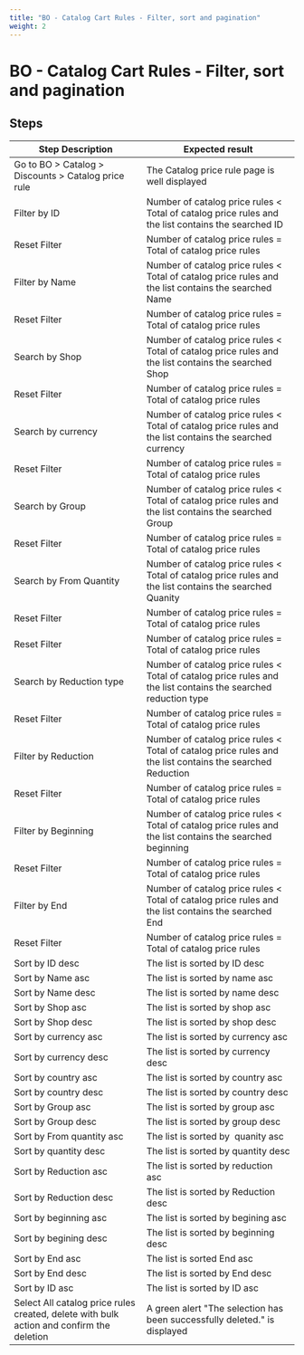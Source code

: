 ```yaml
---
title: "BO - Catalog Cart Rules - Filter, sort and pagination"
weight: 2
---
```


# BO - Catalog Cart Rules - Filter, sort and pagination
## Steps
| Step Description | Expected result |
| ----- | ----- |
| Go to BO > Catalog > Discounts > Catalog price rule | The Catalog price rule page is well displayed |
| Filter by ID | Number of catalog price rules < Total of catalog price rules and the list contains the searched ID |
| Reset Filter | Number of catalog price rules = Total of catalog price rules |
| Filter by Name | Number of catalog price rules < Total of catalog price rules and the list contains the searched Name |
| Reset Filter | Number of catalog price rules = Total of catalog price rules |
| Search by Shop | Number of catalog price rules < Total of catalog price rules and the list contains the searched Shop |
| Reset Filter | Number of catalog price rules = Total of catalog price rules |
| Search by currency | Number of catalog price rules < Total of catalog price rules and the list contains the searched currency |
| Reset Filter | Number of catalog price rules = Total of catalog price rules |
| Search by Group | Number of catalog price rules < Total of catalog price rules and the list contains the searched Group |
| Reset Filter | Number of catalog price rules = Total of catalog price rules |
| Search by From Quantity | Number of catalog price rules < Total of catalog price rules and the list contains the searched Quanity |
| Reset Filter | Number of catalog price rules = Total of catalog price rules |
| Reset Filter | Number of catalog price rules = Total of catalog price rules |
| Search by Reduction type | Number of catalog price rules < Total of catalog price rules and the list contains the searched reduction type |
| Reset Filter | Number of catalog price rules = Total of catalog price rules |
| Filter by Reduction | Number of catalog price rules < Total of catalog price rules and the list contains the searched Reduction |
| Reset Filter | Number of catalog price rules = Total of catalog price rules |
| Filter by Beginning | Number of catalog price rules < Total of catalog price rules and the list contains the searched beginning |
| Reset Filter | Number of catalog price rules = Total of catalog price rules |
| Filter by End | Number of catalog price rules < Total of catalog price rules and the list contains the searched End |
| Reset Filter | Number of catalog price rules = Total of catalog price rules |
| Sort by ID desc | The list is sorted by ID desc |
| Sort by Name asc | The list is sorted by name asc |
| Sort by Name desc | The list is sorted by name desc |
| Sort by Shop asc | The list is sorted by shop asc |
| Sort by Shop desc | The list is sorted by shop desc |
| Sort by currency asc | The list is sorted by currency asc |
| Sort by currency desc | The list is sorted by currency desc |
| Sort by country asc | The list is sorted by country asc |
| Sort by country desc | The list is sorted by country desc |
| Sort by Group asc | The list is sorted by group asc |
| Sort by Group desc | The list is sorted by group desc |
| Sort by From quantity asc | The list is sorted by  quanity asc |
| Sort by quantity desc | The list is sorted by quantity desc |
| Sort by Reduction asc | The list is sorted by reduction asc |
| Sort by Reduction desc | The list is sorted by Reduction desc |
| Sort by beginning asc | The list is sorted by begining asc |
| Sort by begining desc | The list is sorted by beginning desc |
| Sort by End asc | The list is sorted End asc |
| Sort by End desc | The list is sorted by End desc |
| Sort by ID asc | The list is sorted by ID asc |
| Select All catalog price rules created, delete with bulk action and confirm the deletion | A green alert "The selection has been successfully deleted." is displayed |
